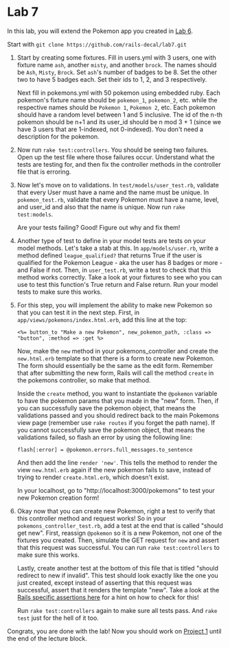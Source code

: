 # Lab 7

In this lab, you will extend the Pokemon app you created in [Lab 6](https://github.com/rails-decal/lab6).

Start with ```git clone https://github.com/rails-decal/lab7.git```

1. Start by creating some fixtures. Fill in users.yml with 3 users, one with fixture name ```ash```, another ```misty```, and another ```brock```. The names should be ```Ash```, ```Misty```, ```Brock```. Set ```ash```'s number of badges to be 8. Set the other two to have 5 badges each. Set their ids to 1, 2, and 3 respectively.

   Next fill in pokemons.yml with 50 pokemon using embedded ruby. Each pokemon's fixture name should be ```pokemon_1```, ```pokemon_2```, etc. while the respective names should be ```Pokemon 1```, ```Pokemon 2```, etc. Each pokemon should have a random level between 1 and 5 inclusive. The id of the n-th pokemon should be n+1 and its user_id should be n mod 3 + 1 (since we have 3 users that are 1-indexed, not 0-indexed). You don't need a description for the pokemon.

2. Now run ```rake test:controllers```. You should be seeing two failures. Open up the test file where those failures occur. Understand what the tests are testing for, and then fix the controller methods in the controller file that is erroring.

3. Now let's move on to validations. In ```test/models/user_test.rb```, validate that every User must have a name and the name must be unique. In ```pokemon_test.rb```, validate that every Pokemon must have a name, level, and user_id and also that the name is unique. Now run ```rake test:models```.

   Are your tests failing? Good! Figure out why and fix them!

4. Another type of test to define in your model tests are tests on your model methods. Let's take a stab at this. In ```app/models/user.rb```, write a method defined ```league_qualified?``` that returns True if the user is qualified for the Pokemon League - aka the user has 8 badges or more - and False if not. Then, in ```user_test.rb```, write a test to check that this method works correctly. Take a look at your fixtures to see who you can use to test this function's True return and False return. Run your model tests to make sure this works.

5. For this step, you will implement the ability to make new Pokemon so that you can test it in the next step. First, in ```app/views/pokemons/index.html.erb```, add this line at the top:

   ```<%= button_to "Make a new Pokemon", new_pokemon_path, :class => "button", :method => :get %>```

   Now, make the ```new``` method in your pokemons_controller and create the ```new.html.erb``` template so that there is a form to create new Pokemon. The form should essentially be the same as the edit form. Remember that after submitting the new form, Rails will call the method ```create``` in the pokemons controller, so make that method.

   Inside the ```create``` method, you want to instantiate the ```@pokemon``` variable to have the pokemon params that you made in the "new" form. Then, if you can successfully save the pokemon object, that means the validations passed and you should redirect back to the main Pokemons view page (remember use ```rake routes``` if you forget the path name). If you cannot successfully save the pokemon object, that means the validations failed, so flash an error by using the following line:

   ```flash[:error] = @pokemon.errors.full_messages.to_sentence```

   And then add the line ```render 'new'```. This tells the method to render the view ```new.html.erb``` again if the new pokemon fails to save, instead of trying to render ```create.html.erb```, which doesn't exist.

   In your localhost, go to "http://localhost:3000/pokemons" to test your new Pokemon creation form!

6. Okay now that you can create new Pokemon, right a test to verify that this controller method and request works! So in your ```pokemons_controller_test.rb```, add a test at the end that is called "should get new". First, reassign ```@pokemon``` so it is a new Pokemon, not one of the fixtures you created. Then, simulate the GET request for ```new``` and assert that this request was successful. You can run ```rake test:controllers``` to make sure this works.

   Lastly, create another test at the bottom of this file that is titled "should redirect to new if invalid". This test should look exactly like the one you just created, except instead of asserting that this request was successful, assert that it renders the template "new". Take a look at the [Rails specific assertions here](http://guides.rubyonrails.org/testing.html) for a hint on how to check for this!

   Run ```rake test:controllers``` again to make sure all tests pass. And ```rake test``` just for the hell of it too.

Congrats, you are done with the lab! Now you should work on [Project 1](https://github.com/rails-decal/proj1/) until the end of the lecture block.

